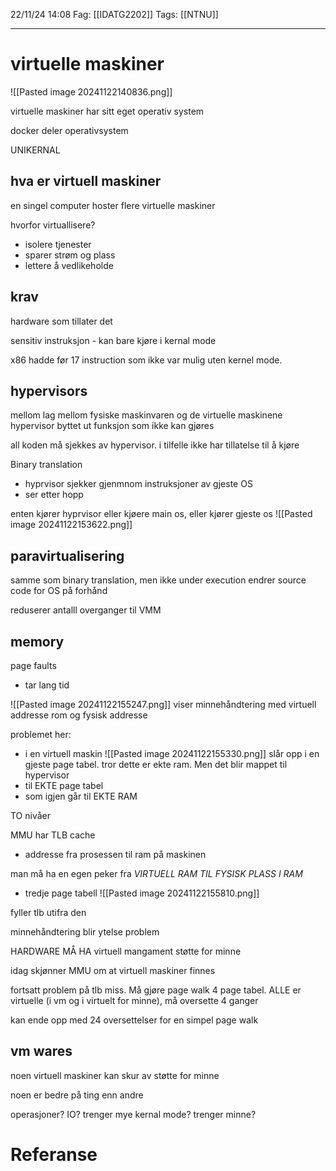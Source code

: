 22/11/24 14:08
Fag: [[IDATG2202]]
Tags: [[NTNU]]
___
# virtuelle maskiner
![[Pasted image 20241122140836.png]]

virtuelle maskiner har sitt eget operativ system

docker deler operativsystem

UNIKERNAL

## hva er virtuell maskiner
en singel computer hoster flere virtuelle maskiner


hvorfor virtuallisere?
- isolere tjenester
- sparer strøm og plass
- lettere å vedlikeholde


## krav
hardware som tillater det

sensitiv instruksjon - kan bare kjøre i kernal mode

x86 hadde før 17 instruction som ikke var mulig uten kernel mode.

## hypervisors
mellom lag mellom fysiske maskinvaren og de virtuelle maskinene
hypervisor byttet ut funksjon som ikke kan gjøres

all koden må sjekkes av hypervisor. i tilfelle ikke har tillatelse til å kjøre

Binary translation
- hyprvisor sjekker gjenmnom instruksjoner av gjeste OS
- ser etter hopp

enten kjører hyprvisor eller kjøere main os, eller kjører gjeste os
![[Pasted image 20241122153622.png]]

## paravirtualisering
samme som binary translation, men ikke under execution
endrer source code for OS på forhånd

reduserer antalll overganger til VMM

## memory

page faults
- tar lang tid

![[Pasted image 20241122155247.png]]
viser minnehåndtering med virtuell addresse rom og fysisk addresse

problemet her:
- i en virtuell maskin
![[Pasted image 20241122155330.png]]
slår opp i en gjeste page tabel.
tror dette er ekte ram. Men det blir mappet til hypervisor 
- til EKTE page tabel
- som igjen går til EKTE RAM

TO nivåer

MMU har TLB cache
- addresse fra prosessen til ram på maskinen

man må ha en egen peker fra *VIRTUELL RAM TIL FYSISK PLASS I RAM*
- tredje page tabell
![[Pasted image 20241122155810.png]]

fyller tlb utifra den

minnehåndtering blir ytelse problem

HARDWARE MÅ HA virtuell mangament støtte for minne

idag skjønner MMU om at virtuell maskiner finnes


fortsatt problem
på tlb miss. Må gjøre page walk
4 page tabel. ALLE er virtuelle (i vm og i virtuelt for minne), må oversette 4 ganger

kan ende opp med 24 oversettelser for en simpel page walk


## vm wares
noen virtuell maskiner kan skur av støtte for minne

noen er bedre på ting enn andre

operasjoner? IO? trenger mye kernal mode? trenger minne?







# Referanse
